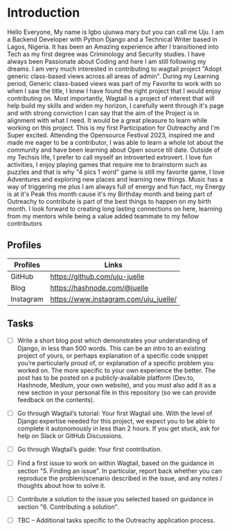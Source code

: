 # Introduction

Hello Everyone, My name is Igbo ujunwa mary but you can call me Uju. I am a Backend Developer with Python Django and a Technical Writer based in Lagos, Nigeria. It has been an Amazing experience after I transitioned into Tech as my first degree was Criminology and Security studies. I have always been Passionate about Coding and here I am still following my dreams.
I am very much interested in contributing to wagtail project "Adopt generic class-based views across all areas of admin". During my Learning period, Generic class-based views was part of my Favorite to work with so when I saw the title, I knew I have found the right project that I would enjoy contributing on. Most importantly, Wagtail is a project of interest that will help build my skills and widen my horizon, I carefully went through it's page and with strong conviction I can say that the aim of the Project is in alignment with what I need. It would be a great pleasure to learn while working on this project.
This is my first Participation for Outreachy and I'm Super excited. Attending the Opensource Festival 2023, inspired me and made me eager to be a contributor, I was able to learn a whole lot about the community and have been learning about Open source till date.
Outside of my Techsis life, I prefer to call myself an introverted extrovert. I love fun activities, I enjoy playing games that require me to brainstorm such as puzzles and that is why "4 pics 1 word" game is still my favorite game, I love Adventures and exploring new places and learning new things. Music has a way of triggering me plus I am always full of energy and fun fact, my Energy is at it's Peak this month cause it's my Birthday month and being part of Outreachy to contribute is part of the best things to happen on my birth month.
I look forward to creating long lasting connections on here, learning from my mentors while being a value added teammate to my fellow contributors


## Profiles

| Profiles      | Links |
| ----------- | ----------- |
| GitHub  | https://github.com/uju-juelle     |
|   Blog  | https://hashnode.com/@juelle      |
| Instagram | https://www.instagram.com/uju_juelle/ |


## Tasks

- [ ] Write a short blog post which demonstrates your understanding of Django, in less than 500 words. This can be an intro to an existing project of yours, or perhaps explanation of a specific code snippet you’re particularly proud of, or explanation of a specific problem you worked on. The more specific to your own experience the better. The post has to be posted on a publicly-available platform (Dev.to, Hashnode, Medium, your own website), and you must also add it as a new section in your personal file in this repository (so we can provide feedback on the contents).

- [ ] Go through Wagtail’s tutorial: Your first Wagtail site. With the level of Django expertise needed for this project, we expect you to be able to complete it autonomously in less than 2 hours. If you get stuck, ask for help on Slack or GitHub Discussions.


- [ ] Go through Wagtail’s guide: Your first contribution.

- [ ] Find a first issue to work on within Wagtail, based on the guidance in section "5. Finding an issue". In particular, report back whether you can reproduce the problem/scenario described in the issue, and any notes / thoughts about how to solve it.

- [ ] Contribute a solution to the issue you selected based on guidance in section "6. Contributing a solution".


- [ ] TBC – Additional tasks specific to the Outreachy application process.
